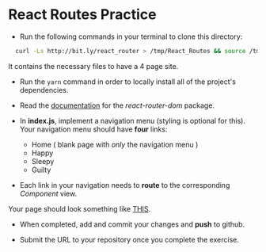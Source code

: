 # React Routes Practice

- Run the following commands in your terminal to clone this directory:

```bash
  curl -Ls http://bit.ly/react_router > /tmp/React_Routes && source /tmp/React_Routes
```

It contains the necessary files to have a 4 page site.

- Run the `yarn` command in order to locally install all of the project's dependencies.

- Read the [documentation](https://reacttraining.com/react-router/web/example/basic) for the _react-router-dom_ package.

- In **index.js**, implement a navigation menu (styling is optional for this). Your navigation menu should have **four** links:

  - Home ( blank page with _only_ the navigation menu )
  - Happy
  - Sleepy
  - Guilty

- Each link in your navigation needs to **route** to the corresponding _Component_ view.

Your page should look something like [THIS](http://nervous-montalcini-7be7c0.netlify.com/).

- When completed, add and commit your changes and **push** to github.

- Submit the URL to your repository once you complete the exercise.
